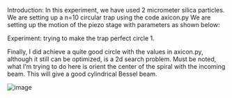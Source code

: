 Introduction:
In this experiment, we have used 2 micrometer silica particles.
We are setting up a n=10 circular trap using the code axicon.py
We are setting up the motion of the piezo stage with parameters as shown below:
 
 







Experiment: trying to make the trap perfect circle
1.
 

 
 
 


Finally, I did achieve a quite good circle with the values in axicon.py, although it still can be optimized, is a 2d search problem. Must be noted, what I’m trying to do here is orient the center of the spiral with the incoming beam. This will give a good cylindrical Bessel beam.
 

![image](https://github.com/harshjn/SpatialLightModulators/assets/6217880/7f68ae4d-c458-4a05-917c-589a7418abee)
